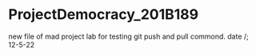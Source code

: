 # ProjectDemocracy_201B189

new file of mad project lab for testing git push and pull commond.
date /; 12-5-22
